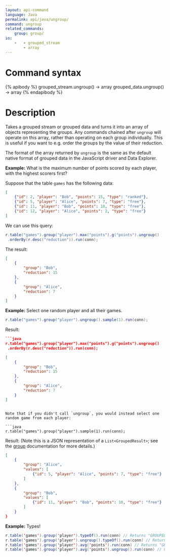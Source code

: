 ```yaml
---
layout: api-command
language: Java
permalink: api/java/ungroup/
command: ungroup
related_commands:
    group: group/
io:
    -   - grouped_stream
        - array
---
```


# Command syntax #

{% apibody %}
grouped_stream.ungroup() &rarr; array
grouped_data.ungroup() &rarr; array
{% endapibody %}

# Description #

Takes a grouped stream or grouped data and turns it into an array of
objects representing the groups.  Any commands chained after `ungroup`
will operate on this array, rather than operating on each group
individually.  This is useful if you want to e.g. order the groups by
the value of their reduction.

The format of the array returned by `ungroup` is the same as the
default native format of grouped data in the JavaScript driver and
Data Explorer.

__Example:__ What is the maximum number of points scored by each
player, with the highest scorers first?

Suppose that the table `games` has the following data:

```json
[
    {"id": 2, "player": "Bob", "points": 15, "type": "ranked"},
    {"id": 5, "player": "Alice", "points": 7, "type": "free"},
    {"id": 11, "player": "Bob", "points": 10, "type": "free"},
    {"id": 12, "player": "Alice", "points": 2, "type": "free"}
]
```

We can use this query:

```java
r.table("games").group("player").max("points").g("points").ungroup()
 .orderBy(r.desc("reduction")).run(conn);
```

The result:

```json
[
    {
        "group": "Bob",
        "reduction": 15
    },
    {
        "group": "Alice",
        "reduction": 7
    }
]
```

__Example:__ Select one random player and all their games.

```java
r.table("games").group("player").ungroup().sample(1).run(conn);
```

Result:

```json
```java
r.table("games").group("player").max("points").g("points").ungroup()
 .orderBy(r.desc("reduction")).run(conn);
```

```json
[
    {
        "group": "Bob",
        "reduction": 15
    },
    {
        "group": "Alice",
        "reduction": 7
    }
]
```
```

Note that if you didn't call `ungroup`, you would instead select one
random game from each player:

```java
r.table("games").group("player").sample(1).run(conn);
```

Result: (Note this is a JSON representation of a `List<GroupedResult>`; see the [group](/api/java/group) documentation for more details.)

```json
[
    {
        "group": "Alice",
        "values": [
            {"id": 5, "player": "Alice", "points": 7, "type": "free"}
        ]
    },
    {
        "group": "Bob",
        "values": [
            {"id": 11, "player": "Bob", "points": 10, "type": "free"}
        ]
    }
}
```



__Example:__ Types!

```java
r.table('games').group('player').typeOf().run(conn) // Returns "GROUPED_STREAM"
r.table('games').group('player').ungroup().typeOf().run(conn) // Returns "ARRAY"
r.table('games').group('player').avg('points').run(conn) // Returns "GROUPED_DATA"
r.table('games').group('player').avg('points').ungroup().run(conn) // Returns "ARRAY"
```
